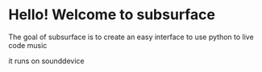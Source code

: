 # Hello! Welcome to subsurface 



The goal of subsurface is to create an easy interface to use python to live code music



it runs on sounddevice





